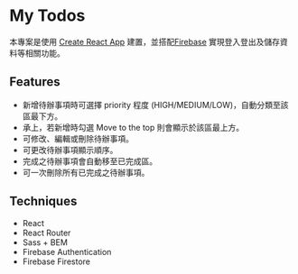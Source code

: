 # My Todos

本專案是使用 [Create React App](https://github.com/facebook/create-react-app) 建置，並搭配[Firebase](https://firebase.google.com/) 實現登入登出及儲存資料等相關功能。

## Features

- 新增待辦事項時可選擇 priority 程度 (HIGH/MEDIUM/LOW)，自動分類至該區最下方。
- 承上，若新增時勾選 Move to the top 則會顯示於該區最上方。
- 可修改、編輯或刪除待辦事項。
- 可更改待辦事項顯示順序。
- 完成之待辦事項會自動移至已完成區。
- 可一次刪除所有已完成之待辦事項。

## Techniques

- React
- React Router
- Sass + BEM
- Firebase Authentication
- Firebase Firestore
